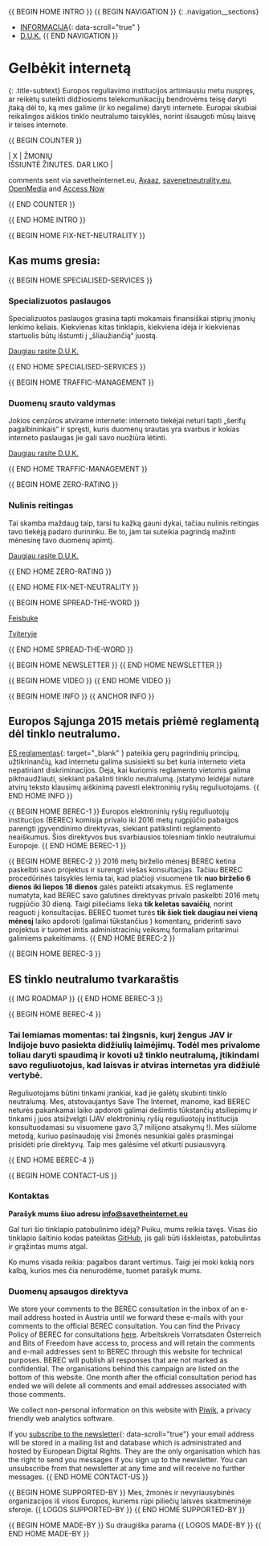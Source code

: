 {{ BEGIN HOME INTRO }}
{{ BEGIN NAVIGATION }}
{: .navigation__sections}
- [INFORMACIJA](#info){: data-scroll="true" }
- [D.U.K.](faq)
{{ END NAVIGATION }}

# Gelbėkit internetą

{: .title-subtext}
Europos reguliavimo institucijos artimiausiu metu nuspręs, ar reikėtų suteikti didžiosioms telekomunikacijų bendrovėms teisę daryti įtaką dėl to, ką mes galime (ir ko negalime) daryti internete. Europai skubiai reikalingos aiškios tinklo neutralumo taisyklės, norint išsaugoti mūsų laisvę ir teises internete.

{{ BEGIN COUNTER }}

| X | ŽMONIŲ <br> IŠSIUNTĖ ŽINUTES. DAR LIKO |

comments sent via savetheinternet.eu, [Avaaz](https://secure.avaaz.org/en/save_the_internet_eu_loc_2016/), [savenetneutrality.eu](https://actionnetwork.org/petitions/save-eu-net-neutrality), [OpenMedia](https://act.openmedia.org/TollBooth/) and [Access Now](https://act.accessnow.org/ea-action/action?ea.client.id=1921&ea.campaign.id=51950)

{{ END COUNTER }}

{{ END HOME INTRO }}

{{ BEGIN HOME FIX-NET-NEUTRALITY }}

## Kas mums gresia:

{{ BEGIN HOME SPECIALISED-SERVICES }}

### Specializuotos paslaugos

Specializuotos paslaugos grasina tapti mokamais finansiškai stiprių įmonių lenkimo keliais. Kiekvienas kitas tinklapis, kiekviena idėja ir kiekvienas startuolis būtų išstumti į „šliaužiančią“ juostą.

[Daugiau rasite D.U.K. ](faq/#what-are-specialised-services)

{{ END HOME SPECIALISED-SERVICES }}

{{ BEGIN HOME TRAFFIC-MANAGEMENT }}

### Duomenų srauto valdymas

Jokios cenzūros atvirame internete: interneto tiekėjai neturi tapti „šerifų pagalbininkais“ ir spręsti, kuris duomenų srautas yra svarbus ir kokias interneto paslaugas jie gali savo nuožiūra lėtinti.

[Daugiau rasite D.U.K. ](faq/#what-is-traffic-management)

{{ END HOME TRAFFIC-MANAGEMENT }}

{{ BEGIN HOME ZERO-RATING }}

### Nulinis reitingas

Tai skamba maždaug taip, tarsi tu kažką gauni dykai, tačiau nulinis reitingas tavo tiekėją padaro durininku. Be to, jam tai suteikia pagrindą mažinti mėnesinę tavo duomenų apimtį.

[Daugiau rasite D.U.K. ](#what-is-zero-rating)

{{ END HOME ZERO-RATING }}

{{ END HOME FIX-NET-NEUTRALITY }}

{{ BEGIN HOME SPREAD-THE-WORD }}

[Feisbuke](http://www.facebook.com/sharer.php?u=https://savetheinternet.eu/lt/)

[Tviteryje](https://twitter.com/intent/tweet?text=Help%20save%20the%20internet.%20Tell%20your%20regulator%20to%20safeguard%20net%20neutrality.%20http%3A%2F%2Fwww.savetheinternet.eu%2F%20%23SaveTheInternet)

{{ END HOME SPREAD-THE-WORD }}

{{ BEGIN HOME NEWSLETTER }}
{{ END HOME NEWSLETTER }}

{{ BEGIN HOME VIDEO }}
{{ END HOME VIDEO }}

{{ BEGIN HOME INFO }}
{{ ANCHOR INFO }}
## Europos Sąjunga 2015 metais priėmė reglamentą dėl tinklo neutralumo.

[ES reglamentas](http://eur-lex.europa.eu/legal-content/EN/TXT/?uri=CELEX:32015R2120){: target="_blank" } pateikia gerų pagrindinių principų, užtikrinančių, kad internetu galima susisiekti su bet kuria interneto vieta nepatiriant diskriminacijos. Deja, kai kuriomis reglamento vietomis galima piktnaudžiauti, siekiant pašalinti tinklo neutralumą. Įstatymo leidėjai nutarė atvirų teksto klausimų aiškinimą pavesti elektroninių ryšių reguliuotojams.
{{ END HOME INFO }}


{{ BEGIN HOME BEREC-1 }}
Europos elektroninių ryšių reguliuotojų institucijos (BEREC) komisija privalo iki 2016 metų rugpjūčio pabaigos parengti įgyvendinimo direktyvas, siekiant patikslinti reglamento neaiškumus. Šios direktyvos bus svarbiausios tolesniam tinklo neutralumui Europoje.
{{ END HOME BEREC-1 }}

{{ BEGIN HOME BEREC-2 }}
2016 metų birželio mėnesį BEREC ketina paskelbti savo projektus ir surengti viešas konsultacijas. Tačiau BEREC procedūrinės taisyklės lemia tai, kad plačioji visuomenė tik __nuo birželio 6 dienos iki liepos 18 dienos__ galės pateikti atsakymus. ES reglamente numatyta, kad BEREC savo galutines direktyvas privalo paskelbti 2016 metų rugpjūčio 30 dieną. Taigi piliečiams lieka __tik keletas savaičių__, norint reaguoti į konsultacijas. BEREC tuomet turės __tik šiek tiek daugiau nei vieną mėnesį__ laiko apdoroti (galimai tūkstančius ) komentarų, priderinti savo projektus ir tuomet imtis administracinių veiksmų formaliam pritarimui galimiems pakeitimams.
{{ END HOME BEREC-2 }}

{{ BEGIN HOME BEREC-3 }}
## ES tinklo neutralumo tvarkaraštis
{{ IMG ROADMAP }}
{{ END HOME BEREC-3 }}

{{ BEGIN HOME BEREC-4 }}
### __Tai lemiamas momentas: tai žingsnis, kurį žengus JAV ir Indijoje buvo pasiekta didžiulių laimėjimų. Todėl mes privalome toliau daryti spaudimą ir kovoti už tinklo neutralumą, įtikindami savo reguliuotojus, kad laisvas ir atviras internetas yra didžiulė vertybė.__

Reguliuotojams būtini tinkami įrankiai, kad jie galėtų skubinti tinklo neutralumą. Mes, atstovaujantys Save The Internet, manome, kad BEREC neturės pakankamai laiko apdoroti galimai dešimtis tūkstančių atsiliepimų ir tinkami į juos atsižvelgti (JAV elektroninių ryšių reguliuotojų institucija konsultuodamasi su visuomene gavo 3,7 milijono atsakymų !). Mes siūlome metodą, kuriuo pasinaudoję visi žmonės nesunkiai galės prasmingai prisidėti prie direktyvų. Taip mes galėsime vėl atkurti pusiausvyrą.

{{ END HOME BEREC-4 }}

{{ BEGIN HOME CONTACT-US }}
### Kontaktas

__Parašyk mums šiuo adresu [info@savetheinternet.eu](mailto:info@savetheinternet.eu)__

Gal turi šio tinklapio patobulinimo idėją? Puiku, mums reikia tavęs. Visas šio tinklapio šaltinio kodas pateiktas [GitHub](https://github.com/Netzfreiheit/STI-UI), jis gali būti išskleistas, patobulintas ir grąžintas mums atgal.

Ko mums visada reikia: pagalbos darant vertimus. Taigi jei moki kokią nors kalbą, kurios mes čia nenurodėme, tuomet parašyk mums.

### Duomenų apsaugos direktyva

We store your comments to the BEREC consultation in the inbox of an e-mail address hosted in Austria until we forward these e-mails with your comments to the official BEREC consultation. You can find the Privacy Policy of BEREC for consultations [here](http://berec.europa.eu/eng/document_register/subject_matter/berec_office/download/0/4615-privacy-statement-berec-office-policy-do_0.pdf). Arbeitskreis Vorratsdaten Österreich and Bits of Freedom have access to, process and will retain the comments and e-mail addresses sent to BEREC through this website for technical purposes. BEREC will publish all responses that are not marked as confidential. The organisations behind this campaign are listed on the bottom of this website. One month after the official consultation period has ended we will delete all comments and email addresses associated with those comments.

We collect non-personal information on this website with [Piwik](https://piwik.org/), a privacy friendly web analytics software.

If you [subscribe to the newsletter](#subscribe-to-newsletter){: data-scroll="true"} your email address will be stored in a mailing list and database which is administrated and hosted by European Digital Rights. They are the only organisation which has the right to send you messages if you sign up to the newsletter. You can unsubscribe from that newsletter at any time and will receive no further messages.
{{ END HOME CONTACT-US }}

{{ BEGIN HOME SUPPORTED-BY }}
Mes, žmonės ir nevyriausybinės organizacijos iš visos Europos, kuriems rūpi piliečių laisvės skaitmeninėje sferoje.
{{ LOGOS SUPPORTED-BY }}
{{ END HOME SUPPORTED-BY }}

{{ BEGIN HOME MADE-BY }}
Su draugiška parama
{{ LOGOS MADE-BY }}
{{ END HOME MADE-BY }}
